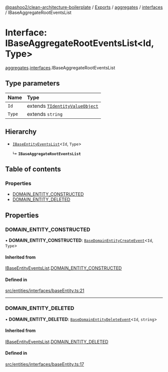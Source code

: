 [@pashoo2/clean-architecture-boilerplate](../README.md) / [Exports](../modules.md) / [aggregates](../modules/aggregates.md) / [interfaces](../modules/aggregates.interfaces.md) / IBaseAggregateRootEventsList

# Interface: IBaseAggregateRootEventsList<Id, Type\>

[aggregates](../modules/aggregates.md).[interfaces](../modules/aggregates.interfaces.md).IBaseAggregateRootEventsList

## Type parameters

| Name | Type |
| :------ | :------ |
| `Id` | extends [`TIdentityValueObject`](../modules/valueobject.interfaces.md#tidentityvalueobject) |
| `Type` | extends `string` |

## Hierarchy

- [`IBaseEntityEventsList`](entities.interfaces.ibaseentityeventslist.md)<`Id`, `Type`\>

  ↳ **`IBaseAggregateRootEventsList`**

## Table of contents

### Properties

- [DOMAIN\_ENTITY\_CONSTRUCTED](aggregates.interfaces.ibaseaggregaterooteventslist.md#domain_entity_constructed)
- [DOMAIN\_ENTITY\_DELETED](aggregates.interfaces.ibaseaggregaterooteventslist.md#domain_entity_deleted)

## Properties

### DOMAIN\_ENTITY\_CONSTRUCTED

• **DOMAIN\_ENTITY\_CONSTRUCTED**: [`BaseDomainEntityCreateEvent`](../classes/events.classes.basedomainentitycreateevent.md)<`Id`, `Type`\>

#### Inherited from

[IBaseEntityEventsList](entities.interfaces.ibaseentityeventslist.md).[DOMAIN_ENTITY_CONSTRUCTED](entities.interfaces.ibaseentityeventslist.md#domain_entity_constructed)

#### Defined in

[src/entities/interfaces/baseEntity.ts:21](https://github.com/pashoo2/clean-architecture-boilerplate/blob/e82048b/src/entities/interfaces/baseEntity.ts#L21)

___

### DOMAIN\_ENTITY\_DELETED

• **DOMAIN\_ENTITY\_DELETED**: [`BaseDomainEntityDeleteEvent`](../classes/events.classes.basedomainentitydeleteevent.md)<`Id`, `string`\>

#### Inherited from

[IBaseEntityEventsList](entities.interfaces.ibaseentityeventslist.md).[DOMAIN_ENTITY_DELETED](entities.interfaces.ibaseentityeventslist.md#domain_entity_deleted)

#### Defined in

[src/entities/interfaces/baseEntity.ts:17](https://github.com/pashoo2/clean-architecture-boilerplate/blob/e82048b/src/entities/interfaces/baseEntity.ts#L17)
